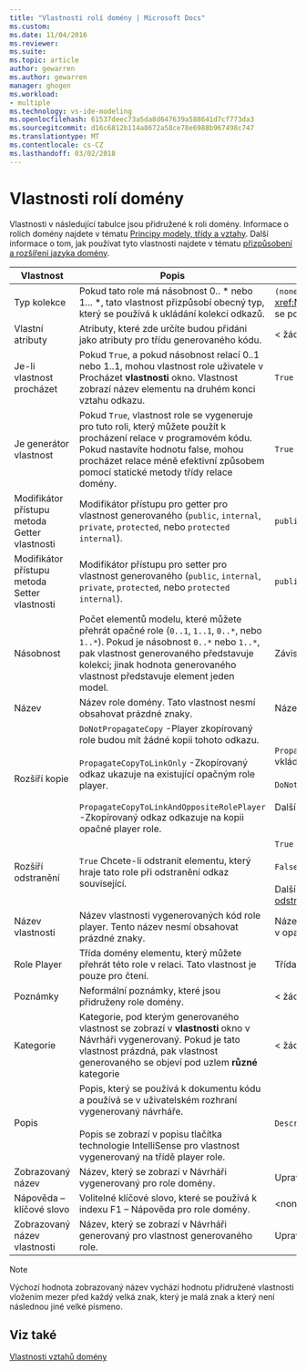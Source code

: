 ```yaml
---
title: "Vlastnosti rolí domény | Microsoft Docs"
ms.custom: 
ms.date: 11/04/2016
ms.reviewer: 
ms.suite: 
ms.topic: article
author: gewarren
ms.author: gewarren
manager: ghogen
ms.workload:
- multiple
ms.technology: vs-ide-modeling
ms.openlocfilehash: 61537deec73a5da8d647639a588641d7cf773da3
ms.sourcegitcommit: d16c6812b114a8672a58ce78e6988b967498c747
ms.translationtype: MT
ms.contentlocale: cs-CZ
ms.lasthandoff: 03/02/2018
---
```

# <a name="properties-of-domain-roles"></a>Vlastnosti rolí domény
Vlastnosti v následující tabulce jsou přidružené k roli domény. Informace o rolích domény najdete v tématu [Principy modely, třídy a vztahy](../modeling/understanding-models-classes-and-relationships.md). Další informace o tom, jak používat tyto vlastnosti najdete v tématu [přizpůsobení a rozšíření jazyka domény](../modeling/customizing-and-extending-a-domain-specific-language.md).

|Vlastnost|Popis|Výchozí|
|--------------|-----------------|-------------|
|Typ kolekce|Pokud tato role má násobnost 0.. * nebo 1... \*, tato vlastnost přizpůsobí obecný typ, který se používá k ukládání kolekci odkazů.|`(none)` - <xref:Microsoft.VisualStudio.Modeling.LinkedElementCollection%601> se používá|
|Vlastní atributy|Atributy, které zde určíte budou přidáni jako atributy pro třídu generovaného kódu.|< žádné\>|
|Je-li vlastnost procházet|Pokud `True`, a pokud násobnost relací 0..1 nebo 1..1, mohou vlastnost role uživatele v Procházet **vlastnosti** okno. Vlastnost zobrazí název elementu na druhém konci vztahu odkazu.|`True`|
|Je generátor vlastnost|Pokud `True`, vlastnost role se vygeneruje pro tuto roli, který můžete použít k procházení relace v programovém kódu. Pokud nastavíte hodnotu false, mohou procházet relace méně efektivní způsobem pomocí statické metody třídy relace domény.|`True`|
|Modifikátor přístupu metoda Getter vlastnosti|Modifikátor přístupu pro getter pro vlastnost generovaného (`public`, `internal`, `private`, `protected`, nebo `protected internal`).|`public`|
|Modifikátor přístupu metoda Setter vlastnosti|Modifikátor přístupu pro setter pro vlastnost generovaného (`public`, `internal`, `private`, `protected`, nebo `protected internal`).|`public`|
|Násobnost|Počet elementů modelu, které můžete přehrát opačné role (`0..1`, `1..1`, `0..*`, nebo `1..*`). Pokud je násobnost `0..*` nebo `1..*`, pak vlastnost generovaného představuje kolekci; jinak hodnota generovaného vlastnost představuje element jeden model.|Závisí na typu relace a jestli je to zdrojová nebo cílová role v relaci.|
|Název|Název role domény. Tato vlastnost nesmí obsahovat prázdné znaky.|Název třídy domény přehrávače role pro tuto roli.|
|Rozšíří kopie|`DoNotPropagateCopy` -Player zkopírovaný role budou mít žádné kopii tohoto odkazu.<br /><br /> `PropagateCopyToLinkOnly` -Zkopírovaný odkaz ukazuje na existující opačným role player.<br /><br /> `PropagateCopyToLinkAndOppositeRolePlayer` -Zkopírovaný odkaz odkazuje na kopii opačné player role.|`PropagateCopyToLinkAndOppositeRolePlayer` pro zdrojové role vkládaných.<br /><br /> `DoNotPropagateCopy` pro jiné role.<br /><br /> Další informace najdete v tématu [přizpůsobení chování kopie](../modeling/customizing-copy-behavior.md)|
|Rozšíří odstranění|`True` Chcete-li odstranit elementu, který hraje tato role při odstranění odkaz související.|`True` pro cíl vnoření role.<br /><br /> `False` pro jiné role.<br /><br /> Další informace najdete v tématu [přizpůsobení chování při odstranění](../modeling/customizing-deletion-behavior.md).|
|Název vlastnosti|Název vlastnosti vygenerovaných kód role player. Tento název nesmí obsahovat prázdné znaky.|Název opačné role, pokud tato role má nule: 1 nebo 1: 1 násobnost; v opačném pluralized název opačné role.|
|Role Player|Třída domény elementu, který můžete přehrát této role v relaci. Tato vlastnost je pouze pro čtení.|Třída domény přehrávače role pro tuto roli.|
|Poznámky|Neformální poznámky, které jsou přidruženy role domény.|< žádné\>|
|Kategorie|Kategorie, pod kterým generovaného vlastnost se zobrazí v **vlastnosti** okno v Návrháři vygenerovaný. Pokud je tato vlastnost prázdná, pak vlastnost generovaného se objeví pod uzlem **různé** kategorie|< žádné\>|
|Popis|Popis, který se používá k dokumentu kódu a používá se v uživatelském rozhraní vygenerovaný návrháře.<br /><br /> Popis se zobrazí v popisu tlačítka technologie IntelliSense pro vlastnost vygenerovaný na třídě player role.|`Description for` *úplný název role*|
|Zobrazovaný název|Název, který se zobrazí v Návrháři vygenerovaný pro role domény.|Upravená hodnota vlastnosti Name.|
|Nápověda – klíčové slovo|Volitelné klíčové slovo, které se používá k indexu F1 – Nápověda pro role domény.|\<none>|
|Zobrazovaný název vlastnosti|Název, který se zobrazí v Návrháři generovaný pro vlastnost generovaného role.|Upravená hodnota vlastnosti název vlastnosti.|

> [!NOTE]
>  Výchozí hodnota zobrazovaný název vychází hodnotu přidružené vlastnosti vložením mezer před každý velká znak, který je malá znak a který není následnou jiné velké písmeno.

## <a name="see-also"></a>Viz také
 [Vlastnosti vztahů domény](../modeling/properties-of-domain-relationships.md)